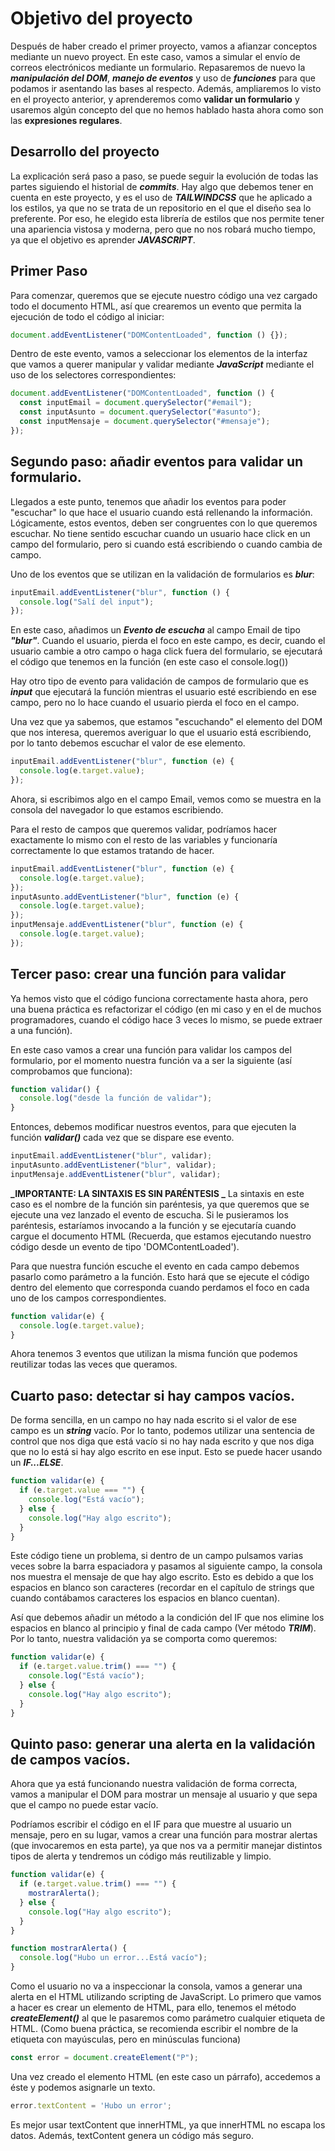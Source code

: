 # Objetivo del proyecto

Después de haber creado el primer proyecto, vamos a afianzar conceptos mediante un nuevo proyect. En este caso, vamos a simular el envío de correos electrónicos mediante un formulario. Repasaremos de nuevo la **_manipulación del DOM_**, **_manejo de eventos_** y uso de **_funciones_** para que podamos ir asentando las bases al respecto. Además, ampliaremos lo visto en el proyecto anterior, y aprenderemos como **validar un formulario** y usaremos algún concepto del que no hemos hablado hasta ahora como son las **expresiones regulares**.

## Desarrollo del proyecto

La explicación será paso a paso, se puede seguir la evolución de todas las partes siguiendo el historial de **_commits_**. Hay algo que debemos tener en cuenta en este proyecto, y es el uso de **_TAILWINDCSS_** que he aplicado a los estilos, ya que no se trata de un repositorio en el que el diseño sea lo preferente. Por eso, he elegido esta librería de estilos que nos permite tener una apariencia vistosa y moderna, pero que no nos robará mucho tiempo, ya que el objetivo es aprender **_JAVASCRIPT_**.

## Primer Paso

Para comenzar, queremos que se ejecute nuestro código una vez cargado todo el documento HTML, así que crearemos un evento que permita la ejecución de todo el código al iniciar:

```javascript
document.addEventListener("DOMContentLoaded", function () {});
```

Dentro de este evento, vamos a seleccionar los elementos de la interfaz que vamos a querer manipular y validar mediante **_JavaScript_** mediante el uso de los selectores correspondientes:

```javascript
document.addEventListener("DOMContentLoaded", function () {
  const inputEmail = document.querySelector("#email");
  const inputAsunto = document.querySelector("#asunto");
  const inputMensaje = document.querySelector("#mensaje");
});
```

## Segundo paso: añadir eventos para validar un formulario.

Llegados a este punto, tenemos que añadir los eventos para poder "escuchar" lo que hace el usuario cuando está rellenando la información. Lógicamente, estos eventos, deben ser congruentes con lo que queremos escuchar. No tiene sentido escuchar cuando un usuario hace click en un campo del formulario, pero si cuando está escribiendo o cuando cambia de campo.

Uno de los eventos que se utilizan en la validación de formularios es **_blur_**:

```javascript
inputEmail.addEventListener("blur", function () {
  console.log("Salí del input");
});
```

En este caso, añadimos un **_Evento de escucha_** al campo Email de tipo **_"blur"_**. Cuando el usuario, pierda el foco en este campo, es decir, cuando el usuario cambie a otro campo o haga click fuera del formulario, se ejecutará el código que tenemos en la función (en este caso el console.log())

Hay otro tipo de evento para validación de campos de formulario que es **_input_** que ejecutará la función mientras el usuario esté escribiendo en ese campo, pero no lo hace cuando el usuario pierda el foco en el campo.

Una vez que ya sabemos, que estamos "escuchando" el elemento del DOM que nos interesa, queremos averiguar lo que el usuario está escribiendo, por lo tanto debemos escuchar el valor de ese elemento.

```javascript
inputEmail.addEventListener("blur", function (e) {
  console.log(e.target.value);
});
```

Ahora, si escribimos algo en el campo Email, vemos como se muestra en la consola del navegador lo que estamos escribiendo.

Para el resto de campos que queremos validar, podríamos hacer exactamente lo mismo con el resto de las variables y funcionaría correctamente lo que estamos tratando de hacer.

```javascript
inputEmail.addEventListener("blur", function (e) {
  console.log(e.target.value);
});
inputAsunto.addEventListener("blur", function (e) {
  console.log(e.target.value);
});
inputMensaje.addEventListener("blur", function (e) {
  console.log(e.target.value);
});
```

## Tercer paso: crear una función para validar

Ya hemos visto que el código funciona correctamente hasta ahora, pero una buena práctica es refactorizar el código (en mi caso y en el de muchos programadores, cuando el código hace 3 veces lo mismo, se puede extraer a una función).

En este caso vamos a crear una función para validar los campos del formulario, por el momento nuestra función va a ser la siguiente (así comprobamos que funciona):

```javascript
function validar() {
  console.log("desde la función de validar");
}
```

Entonces, debemos modificar nuestros eventos, para que ejecuten la función **_validar()_** cada vez que se dispare ese evento.

```javascript
inputEmail.addEventListener("blur", validar);
inputAsunto.addEventListener("blur", validar);
inputMensaje.addEventListener("blur", validar);
```

**_IMPORTANTE: LA SINTAXIS ES SIN PARÉNTESIS _**
La sintaxis en este caso es el nombre de la función sin paréntesis, ya que queremos que se ejecute una vez lanzado el evento de escucha. Si le pusieramos los paréntesis, estaríamos invocando a la función y se ejecutaría cuando cargue el documento HTML (Recuerda, que estamos ejecutando nuestro código desde un evento de tipo 'DOMContentLoaded').

Para que nuestra función escuche el evento en cada campo debemos pasarlo como parámetro a la función. Esto hará que se ejecute el código dentro del elemento que corresponda cuando perdamos el foco en cada uno de los campos correspondientes.

```javascript
function validar(e) {
  console.log(e.target.value);
}
```

Ahora tenemos 3 eventos que utilizan la misma función que podemos reutilizar todas las veces que queramos.

## Cuarto paso: detectar si hay campos vacíos.

De forma sencilla, en un campo no hay nada escrito si el valor de ese campo es un **_string_** vacío. Por lo tanto, podemos utilizar una sentencia de control que nos diga que está vacío si no hay nada escrito y que nos diga que no lo está si hay algo escrito en ese input. Esto se puede hacer usando un **_IF...ELSE_**.

```javascript
function validar(e) {
  if (e.target.value === "") {
    console.log("Está vacío");
  } else {
    console.log("Hay algo escrito");
  }
}
```

Este código tiene un problema, si dentro de un campo pulsamos varias veces sobre la barra espaciadora y pasamos al siguiente campo, la consola nos muestra el mensaje de que hay algo escrito. Esto es debido a que los espacios en blanco son caracteres (recordar en el capítulo de strings que cuando contábamos caracteres los espacios en blanco cuentan).

Así que debemos añadir un método a la condición del IF que nos elimine los espacios en blanco al principio y final de cada campo (Ver método **_TRIM_**). Por lo tanto, nuestra validación ya se comporta como queremos:

```javascript
function validar(e) {
  if (e.target.value.trim() === "") {
    console.log("Está vacío");
  } else {
    console.log("Hay algo escrito");
  }
}
```

## Quinto paso: generar una alerta en la validación de campos vacíos.

Ahora que ya está funcionando nuestra validación de forma correcta, vamos a manipular el DOM para mostrar un mensaje al usuario y que sepa que el campo no puede estar vacío.

Podríamos escribir el código en el IF para que muestre al usuario un mensaje, pero en su lugar, vamos a crear una función para mostrar alertas (que invocaremos en esta parte), ya que nos va a permitir manejar distintos tipos de alerta y tendremos un código más reutilizable y limpio.

```javascript
function validar(e) {
  if (e.target.value.trim() === "") {
    mostrarAlerta();
  } else {
    console.log("Hay algo escrito");
  }
}

function mostrarAlerta() {
  console.log("Hubo un error...Está vacío");
}
```

Como el usuario no va a inspeccionar la consola, vamos a generar una alerta en el HTML utilizando scripting de JavaScript. Lo primero que vamos a hacer es crear un elemento de HTML, para ello, tenemos el método **_createElement()_** al que le pasaremos como parámetro cualquier etiqueta de HTML. (Como buena práctica, se recomienda escribir el nombre de la etiqueta con mayúsculas, pero en minúsculas funciona)

```javascript
const error = document.createElement("P");
```

Una vez creado el elemento HTML (en este caso un párrafo), accedemos a éste y podemos asignarle un texto.

```javascript
error.textContent = 'Hubo un error';
```

Es mejor usar textContent que innerHTML, ya que innerHTML no escapa los datos. Además, textContent genera un código más seguro.
